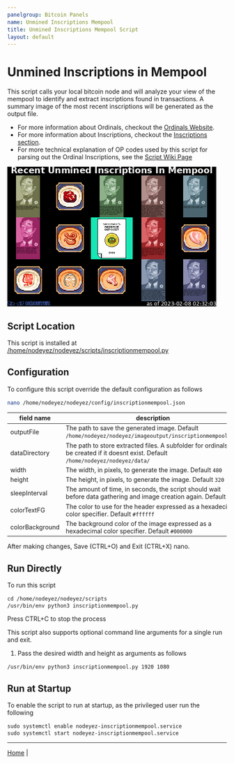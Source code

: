 ```yaml
---
panelgroup: Bitcoin Panels
name: Unmined Inscriptions Mempool
title: Unmined Inscriptions Mempool Script
layout: default
---
```


# Unmined Inscriptions in Mempool

This script calls your local bitcoin node and will analyze your view of the mempool to
identify and extract inscriptions found in transactions.  A summary image of the most
recent inscriptions will be generated as the output file.

- For more information about Ordinals, checkout the [Ordinals Website](https://docs.ordinals.com/).
- For more information about Inscriptions, checkout the [Inscriptions section](https://docs.ordinals.com/inscriptions.html).
- For more technical explanation of OP codes used by this script for parsing out the Ordinal Inscriptions, see the [Script Wiki Page](https://en.bitcoin.it/wiki/Script)

![sample inscription mempool](../images/inscriptionmempool.png)

## Script Location

This script is installed at
[/home/nodeyez/nodeyez/scripts/inscriptionmempool.py](../scripts/inscriptionmempool.py)

## Configuration

To configure this script override the default configuration as follows

```sh
nano /home/nodeyez/nodeyez/config/inscriptionmempool.json
```

| field name | description |
| --- | --- |
| outputFile | The path to save the generated image. Default `/home/nodeyez/nodeyez/imageoutput/inscriptionmempool.png` |
| dataDirectory | The path to store extracted files. A subfolder for ordinals will be created if it doesnt exist. Default `/home/nodeyez/nodeyez/data/` |
| width | The width, in pixels, to generate the image. Default `480` |
| height | The height, in pixels, to generate the image. Default `320` |
| sleepInterval | The amount of time, in seconds, the script should wait before data gathering and image creation again. Default `10` |
| colorTextFG | The color to use for the header expressed as a hexadecimal color specifier. Default `#ffffff` |
| colorBackground | The background color of the image expressed as a hexadecimal color specifier. Default `#000000` |

After making changes, Save (CTRL+O) and Exit (CTRL+X) nano.

## Run Directly

To run this script

```shell
cd /home/nodeyez/nodeyez/scripts
/usr/bin/env python3 inscriptionmempool.py
```

Press CTRL+C to stop the process

This script also supports optional command line arguments for a single run and exit.

1. Pass the desired width and height as arguments as follows

```shell
/usr/bin/env python3 inscriptionmempool.py 1920 1080
```

## Run at Startup

To enable the script to run at startup, as the privileged user run the following

```shell
sudo systemctl enable nodeyez-inscriptionmempool.service
sudo systemctl start nodeyez-inscriptionmempool.service
```

---

[Home](../) | 

